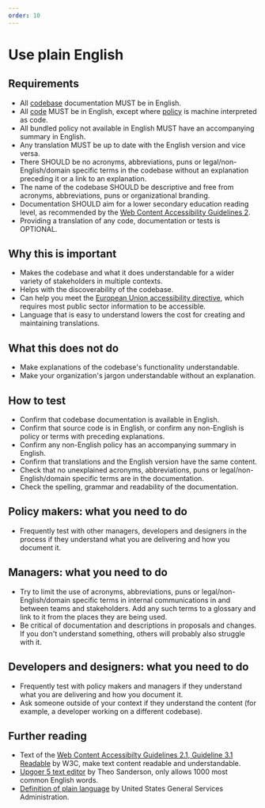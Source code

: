 ```yaml
---
order: 10
---
```

# Use plain English

<!-- SPDX-License-Identifier: CC0-1.0 -->
<!-- SPDX-FileCopyrightText: 2019-2022 The Foundation for Public Code <info@publiccode.net>, https://standard.publiccode.net/AUTHORS -->

## Requirements

* All [codebase](../glossary.md#codebase) documentation MUST be in English.
* All [code](../glossary.md#code) MUST be in English, except where [policy](../glossary.md#policy) is machine interpreted as code.
* All bundled policy not available in English MUST have an accompanying summary in English.
* Any translation MUST be up to date with the English version and vice versa.
* There SHOULD be no acronyms, abbreviations, puns or legal/non-English/domain specific terms in the codebase without an explanation preceding it or a link to an explanation.
* The name of the codebase SHOULD be descriptive and free from acronyms, abbreviations, puns or organizational branding.
* Documentation SHOULD aim for a lower secondary education reading level, as recommended by the [Web Content Accessibility Guidelines 2](https://www.w3.org/WAI/WCAG21/quickref/?showtechniques=315#readable).
* Providing a translation of any code, documentation or tests is OPTIONAL.

## Why this is important

* Makes the codebase and what it does understandable for a wider variety of stakeholders in multiple contexts.
* Helps with the discoverability of the codebase.
* Can help you meet the [European Union accessibility directive](https://ec.europa.eu/digital-single-market/en/web-accessibility), which requires most public sector information to be accessible.
* Language that is easy to understand lowers the cost for creating and maintaining translations.

## What this does not do

* Make explanations of the codebase's functionality understandable.
* Make your organization's jargon understandable without an explanation.

## How to test

* Confirm that codebase documentation is available in English.
* Confirm that source code is in English, or confirm any non-English is policy or terms with preceding explanations.
* Confirm any non-English policy has an accompanying summary in English.
* Confirm that translations and the English version have the same content.
* Check that no unexplained acronyms, abbreviations, puns or legal/non-English/domain specific terms are in the documentation.
* Check the spelling, grammar and readability of the documentation.

## Policy makers: what you need to do

* Frequently test with other managers, developers and designers in the process if they understand what you are delivering and how you document it.

## Managers: what you need to do

* Try to limit the use of acronyms, abbreviations, puns or legal/non-English/domain specific terms in internal communications in and between teams and stakeholders. Add any such terms to a glossary and link to it from the places they are being used.
* Be critical of documentation and descriptions in proposals and changes. If you don't understand something, others will probably also struggle with it.

## Developers and designers: what you need to do

* Frequently test with policy makers and managers if they understand what you are delivering and how you document it.
* Ask someone outside of your context if they understand the content (for example, a developer working on a different codebase).

## Further reading

* Text of the [Web Content Accessibilty Guidelines 2.1, Guideline 3.1 Readable](https://www.w3.org/TR/WCAG21/#readable) by W3C, make text content readable and understandable.
* [Upgoer 5 text editor](https://splasho.com/upgoer5/) by Theo Sanderson, only allows 1000 most common English words.
* [Definition of plain language](https://www.plainlanguage.gov/about/definitions/) by United States General Services Administration.
